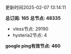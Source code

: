 更新时间2025-02-07 13:14:11

**总订阅: 165**
**总节点: 48335**
- vless节点: 29190
- hysteria2节点: 4

**google ping有效节点: 460**
